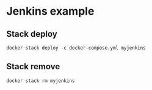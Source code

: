 # Jenkins example

## Stack deploy

`docker stack deploy -c docker-compose.yml myjenkins`

## Stack remove

`docker stack rm myjenkins`
